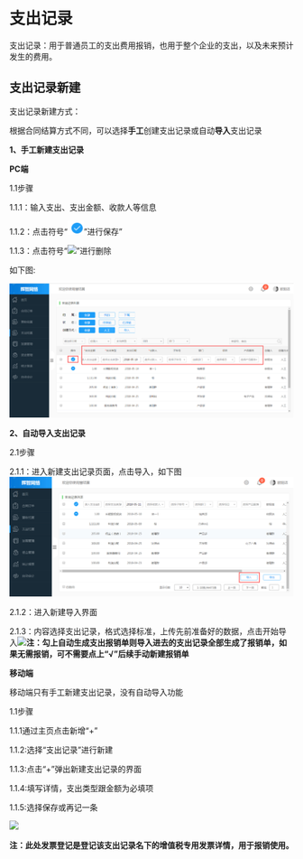 # 支出记录

支出记录：用于普通员工的支出费用报销，也用于整个企业的支出，以及未来预计发生的费用。

## 支出记录新建

支出记录新建方式：

根据合同结算方式不同，可以选择**手工**创建支出记录或自动**导入**支出记录

**1、手工新建支出记录**

**PC端**

1.1步骤

1.1.1：输入支出、支出金额、收款人等信息

1.1.2：点击符号“![](/assets/图片1.png)”进行保存”

1.1.3：点击符号“![](/assets/符号.png)”进行删除

如下图:

![](/assets/去.png)

**2、自动导入支出记录**

2.1步骤

2.1.1：进入新建支出记录页面，点击导入，如下图![](/assets/导入.png)

2.1.2：进入新建导入界面

2.1.3：内容选择支出记录，格式选择标准，上传先前准备好的数据，点击开始导入![](/assets/到.png)**注：勾上自动生成支出报销单则导入进去的支出记录全部生成了报销单，如果无需报销，可不需要点上“√”后续手动新建报销单**

**移动端**

移动端只有手工新建支出记录，没有自动导入功能

1.1步骤

1.1.1通过主页点击新增“+”

1.1.2:选择“支出记录”进行新建

1.1.3:点击“+”弹出新建支出记录的界面

1.1.4:填写详情，支出类型跟金额为必填项

1.1.5:选择保存或再记一条

![](/assets/哇.png)

**注：此处发票登记是登记该支出记录名下的增值税专用发票详情，用于报销使用。**

